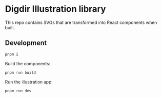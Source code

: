 # Digdir Illustration library

This repo contains SVGs that are transformed into React components when built.

## Development

```bash
pnpm i
```

Build the components:

```bash
pnpm run build
```

Run the illustration app:

```bash
pnpm run dev
```
